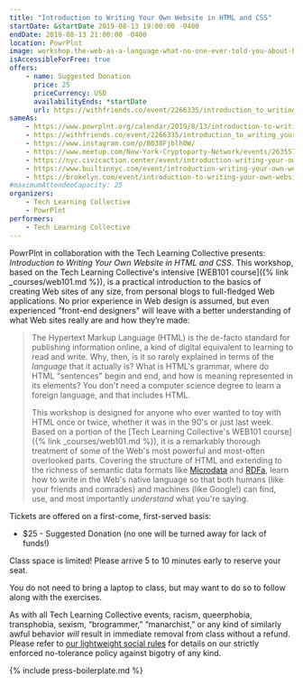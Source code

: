 ```yaml
---
title: "Introduction to Writing Your Own Website in HTML and CSS"
startDate: &startDate 2019-08-13 19:00:00 -0400
endDate: 2019-08-13 21:00:00 -0400
location: PowrPlnt
image: workshop.the-web-as-a-language-what-no-one-ever-told-you-about-html-that-you-didnt-know-to-ask.rectangle.png
isAccessibleForFree: true
offers:
    - name: Suggested Donation
      price: 25
      priceCurrency: USD
      availabilityEnds: *startDate
      url: https://withfriends.co/event/2266335/introduction_to_writing_your_own_website_with_html_and_css
sameAs:
    - https://www.powrplnt.org/calendar/2019/8/13/introduction-to-writing-your-own-website-with-html-and-css
    - https://withfriends.co/event/2266335/introduction_to_writing_your_own_website_with_html_and_css
    - https://www.instagram.com/p/B038Fjblh0W/
    - https://www.meetup.com/New-York-Cryptoparty-Network/events/263557273/
    - https://nyc.civicaction.center/event/introduction-writing-your-own-website-html-and-css
    - https://www.builtinnyc.com/event/introduction-writing-your-own-website-html-and-css/57459
    - https://brokelyn.com/event/introduction-to-writing-your-own-website-in-html-and-css/
#maximumAttendeeCapacity: 25
organizers:
    - Tech Learning Collective
    - PowrPlnt
performers:
    - Tech Learning Collective
---
```


PowrPlnt in collaboration with the Tech Learning Collective presents: *Introduction to Writing Your Own Website in HTML and CSS*. This workshop, based on the Tech Learning Collective's intensive [WEB101 course]({% link _courses/web101.md %}), is a practical introduction to the basics of creating Web sites of any size, from personal blogs to full-fledged Web applications. No prior experience in Web design is assumed, but even experienced "front-end designers" will leave with a better understanding of what Web sites really are and how they&rsquo;re made:

> The Hypertext Markup Language (HTML) is the de-facto standard for publishing information online, a kind of digital equivalent to learning to read and write. Why, then, is it so rarely explained in terms of the *language* that it actually is? What is HTML's grammar, where do HTML "sentences" begin and end, and how is meaning represented in its elements? You don't need a computer science degree to learn a foreign language, and that includes HTML.
>
> This workshop is designed for anyone who ever wanted to toy with HTML once or twice, whether it was in the 90's or just last week. Based on a portion of the [Tech Learning Collective's WEB101 course]({% link _courses/web101.md %}), it is a remarkably thorough treatment of some of the Web's most powerful and most-often overlooked parts. Covering the structure of HTML and extending to the richness of semantic data formats like [Microdata](https://en.wikipedia.org/wiki/Microdata_%28HTML%29) and [RDFa](https://en.wikipedia.org/wiki/RDFa), learn how to write in the Web's native language so that both humans (like your friends and comrades) and machines (like Google!) can find, use, and most importantly *understand* what you're saying.

Tickets are offered on a first-come, first-served basis:

* $25 - Suggested Donation (no one will be turned away for lack of funds!)

Class space is limited! Please arrive 5 to 10 minutes early to reserve your seat.

You do not need to bring a laptop to class, but may want to do so to follow along with the exercises.

As with all Tech Learning Collective events, racism, queerphobia, transphobia, sexism, “brogrammer,” “manarchist,” or any kind of similarly awful behavior *will* result in immediate removal from class without a refund. Please refer to [our lightweight social rules](https://github.com/AnarchoTechNYC/meta/wiki/Social-rules) for details on our strictly enforced no-tolerance policy against bigotry of any kind.

{% include press-boilerplate.md %}
